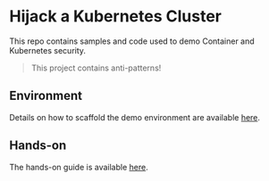 # Hijack a Kubernetes Cluster

This repo contains samples and code used to demo Container and Kubernetes security.

> This project contains anti-patterns!

## Environment

Details on how to scaffold the demo environment are available [here](./docs/env.md).

## Hands-on

The hands-on guide is available [here](./docs/hands-on.md).
